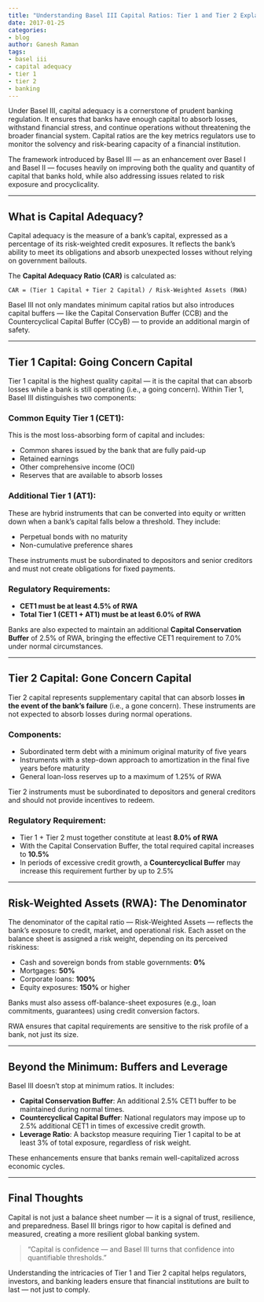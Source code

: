 ```yaml
---
title: "Understanding Basel III Capital Ratios: Tier 1 and Tier 2 Explained"
date: 2017-01-25
categories:
- blog
author: Ganesh Raman
tags:
- basel iii
- capital adequacy
- tier 1
- tier 2
- banking
---
```


Under Basel III, capital adequacy is a cornerstone of prudent banking regulation. It ensures that banks have enough capital to absorb losses, withstand financial stress, and continue operations without threatening the broader financial system. Capital ratios are the key metrics regulators use to monitor the solvency and risk-bearing capacity of a financial institution.

The framework introduced by Basel III — as an enhancement over Basel I and Basel II — focuses heavily on improving both the quality and quantity of capital that banks hold, while also addressing issues related to risk exposure and procyclicality.

---

## What is Capital Adequacy?

Capital adequacy is the measure of a bank’s capital, expressed as a percentage of its risk-weighted credit exposures. It reflects the bank’s ability to meet its obligations and absorb unexpected losses without relying on government bailouts.

The **Capital Adequacy Ratio (CAR)** is calculated as:

```
CAR = (Tier 1 Capital + Tier 2 Capital) / Risk-Weighted Assets (RWA)
```

Basel III not only mandates minimum capital ratios but also introduces capital buffers — like the Capital Conservation Buffer (CCB) and the Countercyclical Capital Buffer (CCyB) — to provide an additional margin of safety.

---

## Tier 1 Capital: Going Concern Capital

Tier 1 capital is the highest quality capital — it is the capital that can absorb losses while a bank is still operating (i.e., a going concern). Within Tier 1, Basel III distinguishes two components:

### Common Equity Tier 1 (CET1):
This is the most loss-absorbing form of capital and includes:
- Common shares issued by the bank that are fully paid-up
- Retained earnings
- Other comprehensive income (OCI)
- Reserves that are available to absorb losses

### Additional Tier 1 (AT1):
These are hybrid instruments that can be converted into equity or written down when a bank’s capital falls below a threshold. They include:
- Perpetual bonds with no maturity
- Non-cumulative preference shares

These instruments must be subordinated to depositors and senior creditors and must not create obligations for fixed payments.

### Regulatory Requirements:
- **CET1 must be at least 4.5% of RWA**
- **Total Tier 1 (CET1 + AT1) must be at least 6.0% of RWA**

Banks are also expected to maintain an additional **Capital Conservation Buffer** of 2.5% of RWA, bringing the effective CET1 requirement to 7.0% under normal circumstances.

---

## Tier 2 Capital: Gone Concern Capital

Tier 2 capital represents supplementary capital that can absorb losses **in the event of the bank’s failure** (i.e., a gone concern). These instruments are not expected to absorb losses during normal operations.

### Components:
- Subordinated term debt with a minimum original maturity of five years
- Instruments with a step-down approach to amortization in the final five years before maturity
- General loan-loss reserves up to a maximum of 1.25% of RWA

Tier 2 instruments must be subordinated to depositors and general creditors and should not provide incentives to redeem.

### Regulatory Requirement:
- Tier 1 + Tier 2 must together constitute at least **8.0% of RWA**
- With the Capital Conservation Buffer, the total required capital increases to **10.5%**
- In periods of excessive credit growth, a **Countercyclical Buffer** may increase this requirement further by up to 2.5%

---

## Risk-Weighted Assets (RWA): The Denominator

The denominator of the capital ratio — Risk-Weighted Assets — reflects the bank’s exposure to credit, market, and operational risk. Each asset on the balance sheet is assigned a risk weight, depending on its perceived riskiness:

- Cash and sovereign bonds from stable governments: **0%**
- Mortgages: **50%**
- Corporate loans: **100%**
- Equity exposures: **150%** or higher

Banks must also assess off-balance-sheet exposures (e.g., loan commitments, guarantees) using credit conversion factors.

RWA ensures that capital requirements are sensitive to the risk profile of a bank, not just its size.

---

## Beyond the Minimum: Buffers and Leverage

Basel III doesn’t stop at minimum ratios. It includes:
- **Capital Conservation Buffer**: An additional 2.5% CET1 buffer to be maintained during normal times.
- **Countercyclical Capital Buffer**: National regulators may impose up to 2.5% additional CET1 in times of excessive credit growth.
- **Leverage Ratio**: A backstop measure requiring Tier 1 capital to be at least 3% of total exposure, regardless of risk weight.

These enhancements ensure that banks remain well-capitalized across economic cycles.

---

## Final Thoughts

Capital is not just a balance sheet number — it is a signal of trust, resilience, and preparedness. Basel III brings rigor to how capital is defined and measured, creating a more resilient global banking system.

> “Capital is confidence — and Basel III turns that confidence into quantifiable thresholds.”

Understanding the intricacies of Tier 1 and Tier 2 capital helps regulators, investors, and banking leaders ensure that financial institutions are built to last — not just to comply.

